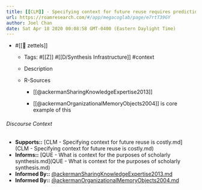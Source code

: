 ```yaml
---
title: [[CLM]] - Specifying context for future reuse requires predicting trajectories of future reuse
url: https://roamresearch.com/#/app/megacoglab/page/e7rtT39GY
author: Joel Chan
date: Sat Apr 18 2020 00:08:58 GMT-0400 (Eastern Daylight Time)
---
```


- #[[🌲 zettels]]

    - Tags: #[[Z]] #[[D/Synthesis Infrastructure]] #context

    - Description

    - R-Sources

        - [[@ackermanSharingKnowledgeExpertise2013]]

        - [[@ackermanOrganizationalMemoryObjects2004]] is core example of this

###### Discourse Context

- **Supports::** [CLM - Specifying context for future reuse is costly.md](CLM - Specifying context for future reuse is costly.md)
- **Informs::** [QUE - What is context for the purposes of scholarly synthesis.md](QUE - What is context for the purposes of scholarly synthesis.md)
- **Informed By::** [@ackermanSharingKnowledgeExpertise2013.md](@ackermanSharingKnowledgeExpertise2013.md)
- **Informed By::** [@ackermanOrganizationalMemoryObjects2004.md](@ackermanOrganizationalMemoryObjects2004.md)
